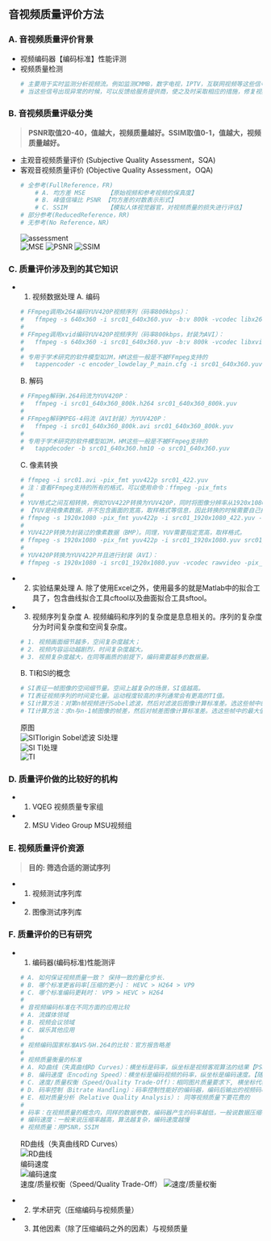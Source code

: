 ## **音视频质量评价方法**

### **A. 音视频质量评价背景**
- 视频编码器【编码标准】性能评测
- 视频质量检测
    ```sh
    # 主要用于实时监测分析视频流。例如监测CMMB，数字电视，IPTV，互联网视频等这些信号的质量。
    # 当这些信号出现异常的时候，可以反馈给服务提供商，使之及时采取相应的措施，修复视频传输过程中出现的问题。
    ```

### **B. 音视频质量评级分类**
> **PSNR取值20-40，值越大，视频质量越好。SSIM取值0-1，值越大，视频质量越好。**
- 主观音视频质量评价 (Subjective Quality Assessment，SQA)
- 客观音视频质量评价 (Objective Quality Assessment，OQA)
    ```sh
    # 全参考(FullReference，FR)
        # A. 均方差 MSE      【原始视频和参考视频的保真度】
        # B. 峰值信噪比 PSNR 【均方差的对数表示形式】
        # C. SSIM           【模拟人体视觉器官，对视频质量的损失进行评估】
    # 部分参考(ReducedReference，RR)
    # 无参考(No Reference，NR)
    ```
    ![assessment](./image/Assessment.jpg)  
    ![MSE](./image/MSE.jpg)
    ![PSNR](./image/PSNR.jpg)
    ![SSIM](./image/SSIM.jpg)

### **C. 质量评价涉及到的其它知识**
- 1. 视频数据处理
    A. 编码
    ```sh
    # FFmpeg调用x264编码YUV420P视频序列（码率800kbps）：
    #   ffmpeg -s 640x360 -i src01_640x360.yuv -b:v 800k -vcodec libx264 src01_640x360_800k.h264
    #
    # FFmpeg调用xvid编码YUV420P视频序列（码率800kbps，封装为AVI）：
    #   ffmpeg -s 640x360 -i src01_640x360.yuv -b:v 800k -vcodec libxvid src01_640x360_800k.avi
    #
    # 专用于学术研究的软件模型如JM，HM这些一般是不被FFmpeg支持的
    #   tappencoder -c encoder_lowdelay_P_main.cfg -i src01_640x360.yuv -wdt 640 -hgt 360 -b src01_640x360_800k.hm10
    ```

    B. 解码
    ```sh
    # FFmpeg解码H.264码流为YUV420P：
    #   ffmpeg -i src01_640x360_800k.h264 src01_640x360_800k.yuv
    #
    # FFmpeg解码MPEG-4码流（AVI封装）为YUV420P：
    #   ffmpeg -i src01_640x360_800k.avi src01_640x360_800k.yuv
    #
    # 专用于学术研究的软件模型如JM，HM这些一般是不被FFmpeg支持的
    #   tappdecoder -b src01_640x360.hm10 -o src01_640x360.yuv
    ```

    C. 像素转换
    ```sh
    # ffmpeg -i src01.avi -pix_fmt yuv422p src01_422.yuv
    # 注：查看FFmpeg支持的所有的格式，可以使用命令：ffmpeg -pix_fmts
    #
    # YUV格式之间互相转换，例如YUV422P转换为YUV420P，同时将图像分辨率从1920x1080下变换为1280x720。
    # 【YUV是纯像素数据，并不包含画面的宽高，取样格式等信息，因此转换的时候需要自己指定】
    # ffmpeg -s 1920x1080 -pix_fmt yuv422p -i src01_1920x1080_422.yuv -s 1280x720 -pix_fmt yuv420p src01_1280x720.yuv
    #
    # YUV422P转换为封装过的像素数据（BMP）。同理，YUV需要指定宽高，取样格式。
    # ffmpeg -s 1920x1080 -pix_fmt yuv422p -i src01_1920x1080.yuv src01_1920x1080.bmp
    #
    # YUV420P转换为YUV422P并且进行封装（AVI）：
    # ffmpeg -s 1920x1080 -i src01_1920x1080.yuv -vcodec rawvideo -pix_fmt yuv422p src01_1920x1080.avi
    ```

- 2. 实验结果处理
    A. 除了使用Excel之外，使用最多的就是Matlab中的拟合工具了，包含曲线拟合工具cftool以及曲面拟合工具sftool。

- 3. 视频序列复杂度
    A. 视频编码和序列的复杂度是息息相关的。序列的复杂度分为时间复杂度和空间复杂度。  
    ```sh
    # 1. 视频画面细节越多，空间复杂度越大；
    # 2. 视频内容运动越剧烈，时间复杂度越大。
    # 3. 视频复杂度越大，在同等画质的前提下，编码需要越多的数据量。
    ```
    B. TI和SI的概念
    ```sh
    # SI表征一帧图像的空间细节量。空间上越复杂的场景，SI值越高。
    # TI表征视频序列的时间变化量。运动程度较高的序列通常会有更高的TI值。
    # SI计算方法：对第n帧视频进行Sobel滤波，然后对滤波后图像计算标准差。选这些帧中的最大值为SI。
    # TI计算方法：求n与n-1帧图像的帧差，然后对帧差图像计算标准差。选这些帧中的最大值为TI。
    ```
    原图  
    ![SITIorigin](./image/SITIorigin.jpg)
    Sobel滤波 SI处理  
    ![SI](./image/SI.jpg)
    TI处理  
    ![TI](./image/TI.jpg)

### **D. 质量评价做的比较好的机构**
- 1. VQEG 视频质量专家组
- 2. MSU Video Group MSU视频组

### **E. 视频质量评价资源**
> **目的: 筛选合适的测试序列**

- 1. 视频测试序列库
- 2. 图像测试序列库

### **F. 质量评价的已有研究**
- 1. 编码器(编码标准)性能测评
    ```sh
    # A. 如何保证视频质量一致？ 保持一致的量化步长.
    # B. 哪个标准更省码率[压缩的更小]： HEVC > H264 > VP9
    # C. 哪个标准编码更耗时： VP9 > HEVC > H264 
    #
    # 音视频编码标准在不同方面的应用比较
    # A. 流媒体领域
    # B. 视频会议领域
    # C. 娱乐其他应用
    #
    # 视频编码国家标准AVS与H.264的比较：官方报告略差
    #
    # 视频质量衡量的标准
    # A. RD曲线（失真曲线RD Curves）：横坐标是码率，纵坐标是视频客观算法的结果【PSNR-SSIM】
    # B. 编码速度（Encoding Speed）：横坐标是编码视频的码率，纵坐标是编码速度。【随着编码的码率增长，所有编码器的编码速度下降】
    # C. 速度/质量权衡（Speed/Quality Trade-Off）：相同图片质量要求下, 横坐标代表相对的编码时间，取值越小越好；纵坐标代表编器使用的码率 【这个表格数据呈现方式很很多技巧。在一张图中巧妙结合了很多信息理念，很考验人的读图能力】
    # D. 码率控制（Bitrate Handling）：码率控制性能好的编码器，编码后输出的视频码率和编码前设定的码率相同。【对网络传输有影响】
    # E. 相对质量分析（Relative Quality Analysis）: 同等视频质量下要花费的
    #
    # 码率：在视频质量的概念内，同样的数据参数，编码器产生的码率越低，一般说数据压缩得更好
    # 编码速度：一般来说压缩率越高，算法越复杂，编码速度越慢
    # 视频质量：用PSNR，SSIM
    ```
    RD曲线（失真曲线RD Curves）    
    ![RD曲线](./image/RDcurves.jpg)    
    编码速度    
    ![编码速度](./image/EncodingSpeed.jpg)  
    速度/质量权衡（Speed/Quality Trade-Off） 
    ![速度/质量权衡](./image/SQ_tradeoff.jpg)     

- 2. 学术研究（压缩编码与视频质量）
- 3. 其他因素（除了压缩编码之外的因素）与视频质量


